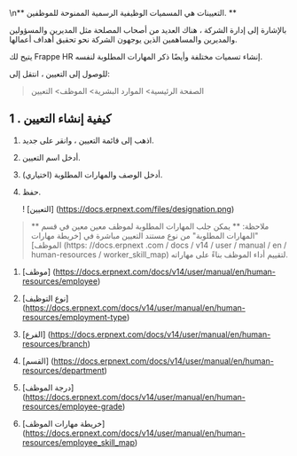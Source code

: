 \n** التعيينات هي المسميات الوظيفية الرسمية الممنوحة للموظفين. **

بالإشارة إلى إدارة الشركة ، هناك العديد من أصحاب المصلحة مثل المديرين والمسؤولين والمديرين والمساهمين الذين يوجهون الشركة نحو تحقيق أهداف أعمالها.

يتيح لك Frappe HR إنشاء تسميات مختلفة وأيضًا ذكر المهارات المطلوبة لنفسه.

للوصول إلى التعيين ، انتقل إلى:

> الصفحة الرئيسية> الموارد البشرية> الموظف> التعيين

## 1 \. كيفية إنشاء التعيين

1. اذهب إلى قائمة التعيين ، وانقر على جديد.
    
2. أدخل اسم التعيين.
    
3. أدخل الوصف والمهارات المطلوبة (اختياري).
    
4. حفظ.
    
    ! [التعيين] (https://docs.erpnext.com/files/designation.png)
    

> ** ملاحظة: ** يمكن جلب المهارات المطلوبة لموظف معين معين في قسم "المهارات المطلوبة" من نوع مستند التعيين مباشرة في [خريطة مهارات الموظف] (https: //docs.erpnext .com / docs / v14 / user / manual / en / human-resources / worker_skill_map) لتقييم أداء الموظف بناءً على مهاراته.

1. [موظف] (https://docs.erpnext.com/docs/v14/user/manual/en/human-resources/employee)
    
2. [نوع التوظيف] (https://docs.erpnext.com/docs/v14/user/manual/en/human-resources/employment-type)
    
3. [الفرع] (https://docs.erpnext.com/docs/v14/user/manual/en/human-resources/branch)
    
4. [القسم] (https://docs.erpnext.com/docs/v14/user/manual/en/human-resources/department)
    
5. [درجة الموظف] (https://docs.erpnext.com/docs/v14/user/manual/en/human-resources/employee-grade)
    
6. [خريطة مهارات الموظف] (https://docs.erpnext.com/docs/v14/user/manual/en/human-resources/employee_skill_map)